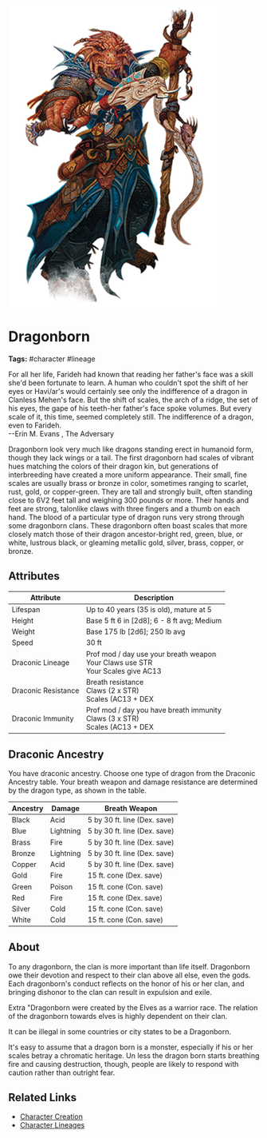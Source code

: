![cover](../../assets/images/lineages/dragonborn.png)

# Dragonborn

**Tags:**  #character #lineage 

For all her life, Farideh had known that reading her father's face was a skill she'd been fortunate to learn. A human who couldn't spot the shift of her eyes or Havi/ar's would certainly see only the indifference of a dragon in Clanless Mehen's face. But the shift of scales, the arch of a ridge, the set of his eyes, the gape of his teeth-her father's face spoke volumes. But every scale of it, this time, seemed completely still. The indifference of a dragon, even to Farideh.  
 --Erin M. Evans , The Adversary

Dragonborn look very much like dragons standing erect in humanoid form, though they lack wings or a tail. The first dragonborn had scales of vibrant hues matching the colors of their dragon kin, but generations of interbreeding have created a more uniform appearance. Their small, fine scales are usually brass or bronze in color, sometimes ranging to scarlet, rust, gold, or copper-green. They are tall and strongly built, often standing close to 6V2 feet tall and weighing 300 pounds or more. Their hands and feet are strong, talonlike claws with three fingers and a thumb on each hand. The blood of a particular type of dragon runs very strong through some dragonborn clans. These dragonborn often boast scales that more closely match those of their dragon ancestor-bright red, green, blue, or white, lustrous black, or gleaming metallic gold, silver, brass, copper, or bronze.

## Attributes

| Attribute | Description |
| --------- | ----------- |
| Lifespan | Up to 40 years (35 is old), mature at 5 |
| Height | Base 5 ft 6 in [2d8]; 6 - 8 ft avg; Medium |
| Weight | Base 175 lb [2d6]; 250 lb avg |
| Speed | 30 ft |
| Draconic Lineage | Prof mod / day use your breath weapon <br /> Your Claws use STR <br /> Your Scales give AC13 |
| Draconic Resistance | Breath resistance <br /> Claws (2 x STR) <br /> Scales (AC13 + DEX|STR|CON) |
| Draconic Immunity | Prof mod / day you have breath immunity <br /> Claws (3 x STR) <br /> Scales (AC13 + DEX|STR + CON) |
 
## Draconic Ancestry
You have draconic ancestry. Choose one type of dragon from the Draconic Ancestry table. Your breath weapon and damage resistance are determined by the dragon type, as shown in the table.

| Ancestry | Damage | Breath Weapon | 
| -------- | ------ | ------------- |
| Black | Acid | 5 by 30 ft. line (Dex. save) |
| Blue | Lightning | 5 by 30 ft. line (Dex. save) |
| Brass | Fire | 5 by 30 ft. line (Dex. save) |
| Bronze | Lightning | 5 by 30 ft. line (Dex. save) |
| Copper | Acid | 5 by 30 ft. line (Dex. save) |
| Gold | Fire | 15 ft. cone (Dex. save) |
| Green | Poison | 15 ft. cone (Con. save) |
| Red | Fire | 15 ft. cone (Dex. save) |
| Silver | Cold | 15 ft. cone (Con. save) |
| White | Cold | 15 ft. cone (Con. save) |


## About
To any dragonborn, the clan is more important than life itself. Dragonborn owe their devotion and respect to their clan above all else, even the gods. Each dragonborn's conduct reflects on the honor of his or her clan, and bringing dishonor to the clan can result in expulsion and exile.

Extra "Dragonborn were created by the Elves as a warrior race. The relation of the dragonborn towards elves is highly dependent on their clan.

It can be illegal in some countries or city states to be a Dragonborn.

It's easy to assume that a dragon born is a monster, especially if his or her scales betray a chromatic heritage. Un less the dragon born starts breathing fire and causing destruction, though, people are likely to respond with caution rather than outright fear.

## Related Links
- [Character Creation](../../20_character_creation.md)
- [Character Lineages](../../22_character_lineage.md)